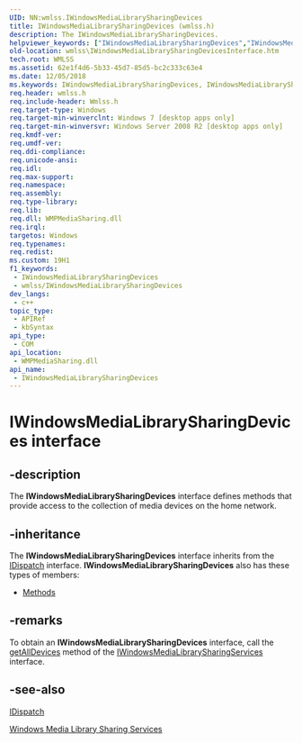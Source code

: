 ```yaml
---
UID: NN:wmlss.IWindowsMediaLibrarySharingDevices
title: IWindowsMediaLibrarySharingDevices (wmlss.h)
description: The IWindowsMediaLibrarySharingDevices.
helpviewer_keywords: ["IWindowsMediaLibrarySharingDevices","IWindowsMediaLibrarySharingDevices interface [Windows Media Library Sharing Services]","IWindowsMediaLibrarySharingDevices interface [Windows Media Library Sharing Services]","described","wmlss.IWindowsMediaLibrarySharingDevicesInterface","wmlss/IWindowsMediaLibrarySharingDevices"]
old-location: wmlss\IWindowsMediaLibrarySharingDevicesInterface.htm
tech.root: WMLSS
ms.assetid: 62e1f4d6-5b33-45d7-85d5-bc2c333c63e4
ms.date: 12/05/2018
ms.keywords: IWindowsMediaLibrarySharingDevices, IWindowsMediaLibrarySharingDevices interface [Windows Media Library Sharing Services], IWindowsMediaLibrarySharingDevices interface [Windows Media Library Sharing Services],described, wmlss.IWindowsMediaLibrarySharingDevicesInterface, wmlss/IWindowsMediaLibrarySharingDevices
req.header: wmlss.h
req.include-header: Wmlss.h
req.target-type: Windows
req.target-min-winverclnt: Windows 7 [desktop apps only]
req.target-min-winversvr: Windows Server 2008 R2 [desktop apps only]
req.kmdf-ver: 
req.umdf-ver: 
req.ddi-compliance: 
req.unicode-ansi: 
req.idl: 
req.max-support: 
req.namespace: 
req.assembly: 
req.type-library: 
req.lib: 
req.dll: WMPMediaSharing.dll
req.irql: 
targetos: Windows
req.typenames: 
req.redist: 
ms.custom: 19H1
f1_keywords:
 - IWindowsMediaLibrarySharingDevices
 - wmlss/IWindowsMediaLibrarySharingDevices
dev_langs:
 - c++
topic_type:
 - APIRef
 - kbSyntax
api_type:
 - COM
api_location:
 - WMPMediaSharing.dll
api_name:
 - IWindowsMediaLibrarySharingDevices
---
```


# IWindowsMediaLibrarySharingDevices interface


## -description

The <b>IWindowsMediaLibrarySharingDevices</b> interface defines methods that provide access to the collection of media devices on the home network.

## -inheritance

The <b>IWindowsMediaLibrarySharingDevices</b> interface inherits from the <a href="/previous-versions/windows/desktop/api/oaidl/nn-oaidl-idispatch">IDispatch</a> interface. <b>IWindowsMediaLibrarySharingDevices</b> also has these types of members:
<ul>
<li><a href="https://docs.microsoft.com/">Methods</a></li>
</ul>

## -remarks

To obtain an <b>IWindowsMediaLibrarySharingDevices</b> interface, call the <a href="/previous-versions/windows/desktop/api/wmlss/nf-wmlss-iwindowsmedialibrarysharingservices-getalldevices">getAllDevices</a> method of the <a href="/previous-versions/windows/desktop/api/wmlss/nn-wmlss-iwindowsmedialibrarysharingservices">IWindowsMediaLibrarySharingServices</a> interface.

## -see-also

<a href="/previous-versions/windows/desktop/api/oaidl/nn-oaidl-idispatch">IDispatch</a>



<a href="/previous-versions/windows/desktop/wmlss/windowsmedialibrarysharingservicesportal">Windows Media Library Sharing Services</a>
